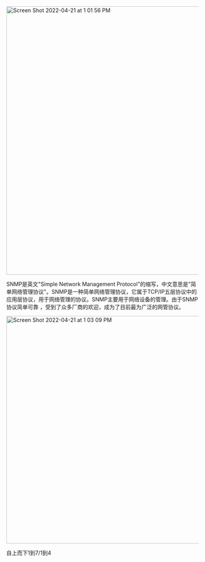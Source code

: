 
<img width="703" alt="Screen Shot 2022-04-21 at 1 01 56 PM" src="https://user-images.githubusercontent.com/59748598/164543222-1e8827f0-0e43-4db0-bf4a-b120072d9c1d.png">

SNMP是英文"Simple Network Management Protocol"的缩写，中文意思是"简单网络管理协议"。SNMP是一种简单网络管理协议，它属于TCP/IP五层协议中的应用层协议，用于网络管理的协议。SNMP主要用于网络设备的管理。由于SNMP协议简单可靠 ，受到了众多厂商的欢迎，成为了目前最为广泛的网管协议。


<img width="596" alt="Screen Shot 2022-04-21 at 1 03 09 PM" src="https://user-images.githubusercontent.com/59748598/164543380-35594291-aa33-49f6-9e04-aeca4ac68b93.png">

自上而下1到7/1到4

